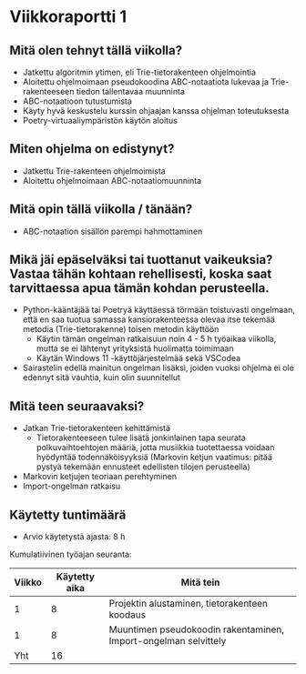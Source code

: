 # **Viikkoraportti 1**

## Mitä olen tehnyt tällä viikolla?

- Jatkettu algoritmin ytimen, eli Trie-tietorakenteen ohjelmointia
- Aloitettu ohjelmoimaan pseudokoodina ABC-notaatiota lukevaa ja Trie-rakenteeseen tiedon tallentavaa muunninta
- ABC-notaatioon tutustumista
- Käyty hyvä keskustelu kurssin ohjaajan kanssa ohjelman toteutuksesta
- Poetry-virtuaaliympäristön käytön aloitus

## Miten ohjelma on edistynyt?

- Jatkettu Trie-rakenteen ohjelmoimista
- Aloitettu ohjelmoimaan ABC-notaatiomuunninta

## Mitä opin tällä viikolla / tänään?

- ABC-notaation sisällön parempi hahmottaminen


## Mikä jäi epäselväksi tai tuottanut vaikeuksia? Vastaa tähän kohtaan rehellisesti, koska saat tarvittaessa apua tämän kohdan perusteella.

- Python-kääntäjää tai Poetryä käyttäessä törmään toistuvasti ongelmaan, että en saa tuotua samassa kansiorakenteessa olevaa itse tekemää metodia (Trie-tietorakenne) toisen metodin käyttöön
    - Käytin tämän ongelman ratkaisuun noin 4 - 5 h työaikaa viikolla, mutta se ei lähtenyt yrityksistä huolimatta toimimaan
    - Käytän Windows 11 -käyttöjärjestelmää sekä VSCodea
- Sairastelin edellä mainitun ongelman lisäksi, joiden vuoksi ohjelma ei ole edennyt sitä vauhtia, kuin olin suunnitellut

## Mitä teen seuraavaksi?

- Jatkan Trie-tietorakenteen kehittämistä
    - Tietorakenteeseen tulee lisätä jonkinlainen tapa seurata polkuvaihtoehtojen määriä, jotta musiikkia tuotettaessa voidaan hyödyntää todennäköisyyksiä (Markovin ketjun vaatimus: pitää pystyä tekemään ennusteet edellisten tilojen perusteella)
- Markovin ketjujen teoriaan perehtyminen 
- Import-ongelman ratkaisu

## Käytetty tuntimäärä

- Arvio käytetystä ajasta: 8 h


Kumulatiivinen työajan seuranta:

| Viikko | Käytetty aika | Mitä tein |
| --- | --- | --- |
| 1 | 8 | Projektin alustaminen, tietorakenteen koodaus |
| 1 | 8 | Muuntimen pseudokoodin rakentaminen, Import-ongelman selvittely |
| Yht | 16 |  |